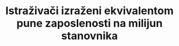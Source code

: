 ---
title: Istraživači izraženi ekvivalentom pune zaposlenosti na milijun stanovnika
permalink: /9-5-2/
sdg_goal: 9
layout: indicator
indicator: 9.5.2
indicator_variable: Istraživači FTE na mil. stanovnika
graph: longitudinal
graph_type_description: Line graph
graph_status_notes: UNK
variable_description: null
variable_notes: null
un_designated_tier: '1'
un_custodial_agency: UNESCO-UIS
target_id: '9.5'
has_metadata: false
goal_meta_link: 'http://unstats.un.org/sdgs/files/metadata-compilation/Metadata-Goal-9.pdf'
goal_meta_link_page: 9
indicator_name: Istraživači izraženi ekvivalentom pune zaposlenosti na milijun stanovnika
target: >-
  Povećati znanstveno istraživanje, poboljšati tehnološke sposobnosti proizvodnih sektora u svim zemljama, osobito zemljama u razvoju, uključujući, do 2030., stimulirati inovacije i bitno povećati broj zaposlenih na istraživanju i razvoju na milijun ljudi i javnih i privatnih izdataka za istraživanje i razvoj.
source_title: null
source_notes: null
source_url: 'https://www.dzs.hr/'
published: true

---